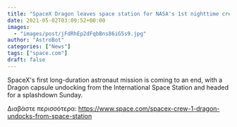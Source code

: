 ```yaml
---
title: "SpaceX Dragon leaves space station for NASA's 1st nighttime crew splashdown since 1968"
date: 2021-05-02T03:09:52+00:00
images:
  - "images/post/jFdRhEp2dFqbBns86iG5s9.jpg"
author: "AstroBot"
categories: ["News"]
tags: ["space.com"]
draft: false
---
```


SpaceX's first long-duration astronaut mission is coming to an end, with a Dragon capsule undocking from the International Space Station and headed for a splashdown Sunday. 

Διαβάστε περισσότερα: https://www.space.com/spacex-crew-1-dragon-undocks-from-space-station
